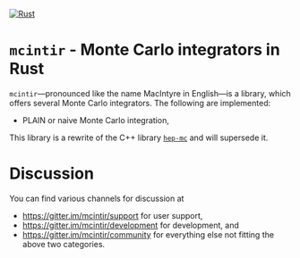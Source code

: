 [![Rust](https://github.com/cschwan/lhapdf/workflows/Rust/badge.svg)](https://github.com/cschwan/lhapdf/actions?query=workflow%3ARust)

# `mcintir` - Monte Carlo integrators in Rust

`mcintir`—pronounced like the name MacIntyre in English—is a library, which
offers several Monte Carlo integrators. The following are implemented:

  - PLAIN or naive Monte Carlo integration,

This library is a rewrite of the C++ library [`hep-mc`][hep-mc] and will
supersede it.

# Discussion

You can find various channels for discussion at

- <https://gitter.im/mcintir/support> for user support,
- <https://gitter.im/mcintir/development> for development, and
- <https://gitter.im/mcintir/community> for everything else not fitting the
  above two categories.

[hep-mc]: https://github.com/cschwan/hep-mc
